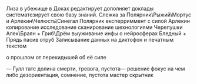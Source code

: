 Лиза в убежище в Доках
	редактирует дополняет доклады систематезирует свою базу знаний.
	Слежка за 
		Полярник\Рыжий\Мортус и Арлекин\Челюсть\Синегал
			Полярник експерриммент с силой Арлекин копирование исследование сканирование шехнологиями Черепушки
		Алек\Браян + Гриб\Дрём выуживание инфы о нейросферах
		Бледный + Прядь пасив отруб
	Записывание данных на диктофон и печатным текстом
	
о прошлом
				от перекидышей об её силе
				
— Гулл татс долина смерти, тревога, пустота— решение фокус на чем либо дезориентация, сомнение, пустота
мастер скрытник
